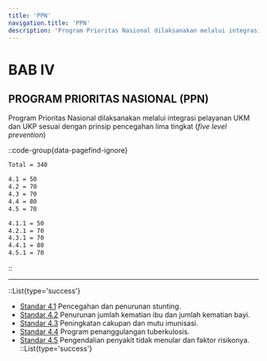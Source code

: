 ```yaml
---
title: 'PPN'
navigation.title: 'PPN'
description: 'Program Prioritas Nasional dilaksanakan melalui integrasi pelayanan UKM dan UKP sesuai dengan prinsip pencegahan lima tingkat'
---
```

# BAB IV
## PROGRAM PRIORITAS NASIONAL (PPN)
Program Prioritas Nasional dilaksanakan melalui integrasi pelayanan UKM dan UKP sesuai dengan prinsip pencegahan lima tingkat (*five level prevention*) 

::code-group{data-pagefind-ignore}
```bash [Nilai]
Total = 340
```
```bash [Standar]
4.1 = 50
4.2 = 70
4.3 = 70 
4.4 = 80 
4.5 = 70 
```
```bash [Kriteria]
4.1.1 = 50
4.2.1 = 70
4.3.1 = 70
4.4.1 = 80
4.5.1 = 70
```
::

---
::List{type='success'}
- [Standar 4.1](/4/1) Pencegahan dan penurunan stunting. 
- [Standar 4.2](/4/2) Penurunan jumlah kematian ibu dan jumlah kematian bayi. 
- [Standar 4.3](/4/3) Peningkatan cakupan dan mutu imunisasi. 
- [Standar 4.4](/4/4) Program penanggulangan tuberkulosis. 
- [Standar 4.5](/4/5) Pengendalian penyakit tidak menular dan faktor risikonya. 
::List{type='success'}

